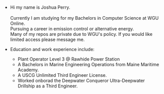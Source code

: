 - Hi my name is Joshua Perry.<br/><br/>
  Currently I am studying for my Bachelors in Computer Science at WGU Online.<br/>
  Pursuing a career in emission control or alternative energy.<br/>
  Many of my repos are private due to WGU's policy. If you would like limited access please message me.<br/>
  
  
- Education and work experience include:
  - Plant Operator Level 3 @ Rawhide Power Station
  - A Bachelors in Marine Engineering Operations from Maine Maritime Academy.
  - A USCG Unlimited Third Engineer License.
  - Worked onborad the Deepwater Conqueror Ultra-Deepwater Drillship as a Third Engineer.
